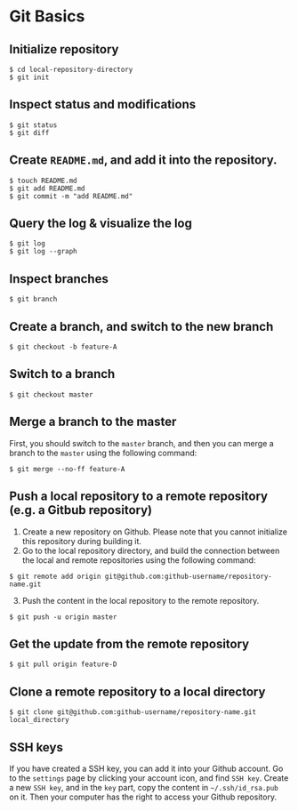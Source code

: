 # Git Basics
## Initialize repository
```
$ cd local-repository-directory
$ git init
```

## Inspect status and modifications
```
$ git status
$ git diff
```

## Create `README.md`, and add it into the repository.
```
$ touch README.md
$ git add README.md
$ git commit -m "add README.md"
```

## Query the log & visualize the log
```
$ git log
$ git log --graph
```

## Inspect branches
```
$ git branch
```

## Create a branch, and switch to the new branch
```
$ git checkout -b feature-A
```

## Switch to a branch
```
$ git checkout master
```

## Merge a branch to the master  
First, you should switch to the `master` branch, and then you can merge a branch to the `master` using the following command:
```
$ git merge --no-ff feature-A
```

## Push a local repository to a remote repository (e.g. a Gitbub repository)
  1. Create a new repository on Github. Please note that you cannot initialize this repository during building it.
  2. Go to the local repository directory, and build the connection between the local and remote repositories using the following command:
  ```
  $ git remote add origin git@github.com:github-username/repository-name.git
  ```
  3. Push the content in the local repository to the remote repository.
  ```
  $ git push -u origin master
  ```

## Get the update from the remote repository
```
$ git pull origin feature-D
```

## Clone a remote repository to a local directory
```
$ git clone git@github.com:github-username/repository-name.git local_directory
```

## SSH keys
If you have created a SSH key, you can add it into your Github account. Go to the `settings` page by clicking your account icon, and find `SSH key`. Create a new `SSH key`, and in the `key` part, copy the content in `~/.ssh/id_rsa.pub` on it. Then your computer has the right to access your Github repository.  

